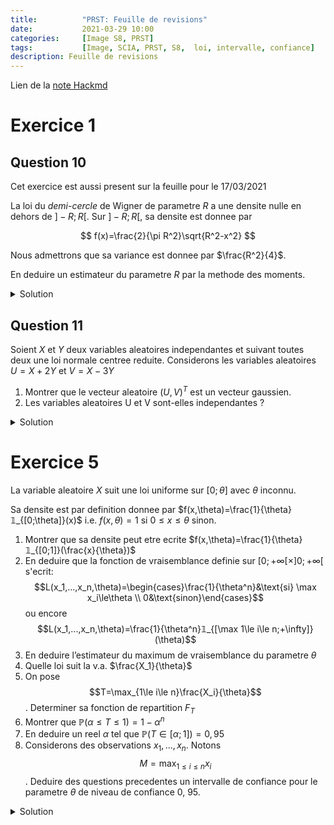 ```yaml
---
title:          "PRST: Feuille de revisions"
date:           2021-03-29 10:00
categories:     [Image S8, PRST]
tags:           [Image, SCIA, PRST, S8,  loi, intervalle, confiance]
description: Feuille de revisions
---
```

Lien de la [note Hackmd](https://hackmd.io/@lemasymasa/r1lvOYyHu)

# Exercice 1
## Question 10

<div class="alert alert-warning" role="alert" markdown="1">
Cet exercice est aussi present sur la feuille pour le 17/03/2021
</div>

La loi du *demi-cercle* de Wigner de parametre $R$ a une densite nulle en dehors de $] − R; R[$. Sur $] − R; R[$, sa densite est donnee par

$$
f(x)=\frac{2}{\pi R^2}\sqrt{R^2-x^2}
$$

Nous admettrons que sa variance est donnee par $\frac{R^2}{4}$.

En deduire un estimateur du parametre $R$ par la methode des moments.

<details markdown="1">
<summary>Solution</summary>

$$
V(X)=\frac{R^2}{4}\\
\Leftrightarrow R^2=4V(X)\\
\Leftrightarrow R=2\sqrt{V(X)}
$$

<div class="alert alert-success" role="alert" markdown="1">

Donc:

$$
\hat R=2\sqrt{S^2}
$$

</div>

$$
S=\frac{1}{n-1}\sum_{i=1}^n(X_i-\bar X)^2
$$

On sait que $E(X)=0$ (symetrie).

En effet, $E(X)=\int_{-R}^Rx\times\frac{2}{\pi R^2}\sqrt{R^2-x^2}dx=0$.

La fonction devient impaire car $\times x$.

On integre une fonction impaire sur l'intervalle $] − R; R[$.

$V(X)=E(X^2)$ donc $E(X^2)=\frac{R^2}{4}$

$$
R=2\sqrt{E(X)}\Rightarrow\hat R=2\sqrt{\frac{1}{n}\sum_{i=1}^nx_i^2}
$$

</details>

## Question 11
Soient $X$ et $Y$ deux variables aleatoires independantes et suivant toutes deux une loi normale centree reduite.
Considerons les variables aleatoires $U = X + 2Y$ et $V = X − 3Y$
1. Montrer que le vecteur aleatoire $(U, V )^T$ est un vecteur gaussien.
2. Les variables aleatoires U et V sont-elles independantes ?

<details markdown="1">
<summary>Solution</summary>

1.

$X$ et $Y$ sont independants $\Rightarrow(X,Y)^T$ vecteur gaussien

$$
\begin{pmatrix}
U\\
V
\end{pmatrix}=
\begin{pmatrix}
1 & 2\\
1&-3
\end{pmatrix}
$$

<div class="alert alert-success" role="alert" markdown="1">
$(U,V)^T$ gaussien comme image d'un vecteur gaussien comme application lineaire
</div>

2.

<div class="alert alert-warning" role="alert" markdown="1">
On calcule la covariance et $Cov(U,V)=0$
</div>

$$
\begin{aligned}
Cov(X)&=E(UV)-\underbrace{E(U)E(V)}_{=0}\\
&= E((X+2Y)(X-3Y))\\
&= E(X^2-3XY+2XY-6Y^2)\\
&= E(X^2)+\underbrace{E(XY)}_{=0}-6E(Y^2)\\
&= E(X^2)-6E(Y^2)\text{ car } V(X)=E(X^2)=1\\
&=1-6=\color{green}{5}
\end{aligned}
$$

<div class="alert alert-success" role="alert" markdown="1">
Donc elles ne sont **pas** independantes.
</div>

</details>

# Exercice 5
La variable aleatoire $X$ suit une loi uniforme sur $[0;\theta]$ avec $\theta$ inconnu.

Sa densite est par definition donnee par $f(x,\theta)=\frac{1}{\theta}𝟙_{[0;\theta]}(x)$ i.e. $f(x,\theta)=1$ si $0\le x\le\theta$ sinon.

1. Montrer que sa densite peut etre ecrite $f(x,\theta)=\frac{1}{\theta}𝟙_{[0;1]}(\frac{x}{\theta})$
2. En deduire que la fonction de vraisemblance definie sur $[0;+\infty[\times]0;+\infty[$ s'ecrit:$$L(x_1,...,x_n,\theta)=\begin{cases}\frac{1}{\theta^n}&\text{si} \max x_i\le\theta \\ 0&\text{sinon}\end{cases}$$ ou encore $$L(x_1,...,x_n,\theta)=\frac{1}{\theta^n}𝟙_{[\max 1\le i\le n;+\infty]}(\theta)$$
3. En deduire l’estimateur du maximum de vraisemblance du parametre $\theta$
4. Quelle loi suit la v.a. $\frac{X_1}{\theta}$
5. On pose $$T=\max_{1\le i\le n}\frac{X_i}{\theta}$$. Determiner sa fonction de repartition $F_T$
6. Montrer que $\mathbb P(\alpha\le T\le1)=1-\alpha^n$
7. En deduire un reel $\alpha$ tel que $\mathbb P(T\in[\alpha;1])=0,95$
8. Considerons des observations $x_1,...,x_n$. Notons $$M=\max_{1\le i\le n}x_i$$. Deduire des questions precedentes un intervalle de confiance pour le parametre $\theta$ de niveau de confiance 0, 95.

<details markdown="1">
<summary>Solution</summary>

1.

$$
\begin{aligned}
x\in[0;\theta]&\Leftrightarrow0\le x\le\theta\\
&\Leftrightarrow0\le\frac{x}{\theta}\le1\\
&\Leftrightarrow \frac{x}{\theta}\in[0;1]
\end{aligned}
$$

<div class="alert alert-success" role="alert" markdown="1">
Donc $$𝟙_{[0;\theta]}(x)=𝟙_{[0;1]}(\frac{x}{\theta})$$
</div>

2.

$$
\begin{aligned}
L(x_1,...,x_n,\theta)&=\Pi_{i=1}^nf(x_i,\theta)\\
&= \Pi_{i=1}^n\frac{1}{\theta}𝟙_{[0;\theta]}(x_i)\\
&= \frac{1}{\theta^n}\Pi_{i=1}^n𝟙_{[0;\theta]}(x_i)
\end{aligned}
$$

Pour que ce ne soit pas egale a $0$, $x_i\in[0;\theta]$

$$
\begin{aligned}
L(x_1,...,x_n,\theta)&=\frac{1}{\theta^n}𝟙_{[0;\theta]}(\max(x_i))\\
&= \frac{1}{\theta^n}𝟙_{[\max x_i;+\infty]}(\theta)
\end{aligned}
$$

3.

EMV: $\hat\theta=\max_{1\le i\le n}(x_i)$

4.

Loi uniforme sur $[0;1]$

$$
F_{\frac{X}{\theta}}(x)=P(\frac{X}{\theta}\le x)=P(X\le\theta x)\\
\color{red}{X\sim U([0;\theta])}=
\begin{cases}
0 &\text{si } x\le0\\
\int_0^{\theta x}\frac{1}{\theta}dt=x &\text{si } \theta x\in[0;\theta]\color{red}{\Leftrightarrow x\in[0;1]}\\
1 &\text{si } \color{red}{\theta x\lt\theta\text{, i.e. } x\gt1}
\end{cases}\\
=F_U(x) \text{ avec } U=\frac{X}{\theta}\sim U([0;1])
$$

5.

$$
\begin{aligned}
F_T(x)&=P(\max\frac{X_i}{\theta}\le x)\\
&= P(\cap_{i=1}^n\{X_i\le x\})=\Pi_{i=1}^nP(\frac{X_i}{\theta}\le n) \text{ car les v.a. } x_i \text{ sont independantes}\\
&= P(\frac{X}{\theta}\le x)^n\text{ car les }\frac{x_i}{\theta}\text{ ont les memes lois}
\end{aligned}\\
F_T(x)=
\begin{cases}
0 &x\lt0\\
x^n &x\in[0;1]\\
1 &x\gt1
\end{cases}
$$

7.

Resolution d'equation:

$$
\begin{aligned}
1-\alpha^n&=0,95\\
\alpha^n=0,05\\
\alpha=\sqrt[n]{0,05}
\end{aligned}\\
$$

8.

$T=\max\frac{x_i}{\theta}$, $M=\max x_i$, donc $T=\frac{M}{\theta}$ (car $\theta\gt0$)

$$
P(\sqrt[n]{0,05}\le T\le1)=095\Rightarrow P(\sqrt[n]{0,05}\le\frac{M}{\theta})=0,95\\
P(1\le\frac{\theta}{M}\le(0,05)^{-\frac{1}{n}})=0,95\Leftrightarrow P(M\le\theta\le M(0,05)^{-\frac{1}{n}})=0,95
$$

<div class="alert alert-success" role="alert" markdown="1">

$$
I\subset[M, M(0,05)^{-\frac{1}{n}}]
$$

</div>

</details>
